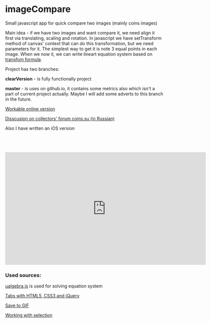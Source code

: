 imageCompare
============

Small javascript app for quick compare two images (mainly coins images)

Main idea - if we have two images and want compare it, we need align it first via translating, scaling and rotation. In javascript we have setTransform method of canvas' context that can do this transformation, but we need parameters for it. The simplest way to get it is note 3 equal points in each image. When we now it, we can write lineart equation system based on [transfom formula](http://www.bucephalus.org/text/CanvasHandbook/CanvasHandbook.html#settransform-a-b-c-d-e-f).

Project has two branches:

**clearVersion** - is fully functionally project

**master** - is uses on github.io, it contains some metrics also which isn't a part of current project actually. Maybe I will add some adverts to this branch in the future.

[Workable online version](http://aknew.github.io/imageCompare/ImageComporation.html")

[Disscusion on collectors' forum coins.su (in Russian)]("http://coins.su/forum/topic/122674-programmka-dlya-bystrogo-vyravnivaniyasravneniya-monet/)

Also I have written an iOS version

<p><a href="https://itunes.apple.com/us/app/image-superposition/id1226666996?mt=8" style="display:inline-block;overflow:hidden;background:url(https://linkmaker.itunes.apple.com/assets/shared/badges/en-us/appstore-lrg.svg) no-repeat;width:135px;height:40px;background-size:contain;"></a></p>
<iframe id="ytplayer" type="text/html" width="640" height="360"
  src="https://www.youtube.com/embed//GvfVq6NqFiU"
  frameborder="0"></iframe>

### Used sources:

[ualgebra.js](https://github.com/plainas/ualgebra.js) is used for solving equation system

[Tabs with HTML5, CSS3 and jQuery](http://codepen.io/CesarGabriel/pen/tKaxq)

[Save to GIF](https://github.com/antimatter15/jsgif)

[Working with selection](http://www.script-tutorials.com/html5-image-crop-tool)
